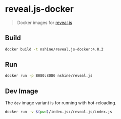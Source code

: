 # reveal.js-docker

>Docker images for [reveal.js]

## Build

```bash
docker build -t nshine/reveal.js-docker:4.0.2
```

## Run

```bash
docker run -p 8080:8080 nshine/reveal.js
```

## Dev Image

The `dev` image variant is for running with hot-reloading.

```bash
docker run -v $(pwd)/index.js:/reveal.js/index.js
```

## 

[reveal.js]:https://github.com/hakimel/reveal.js/

